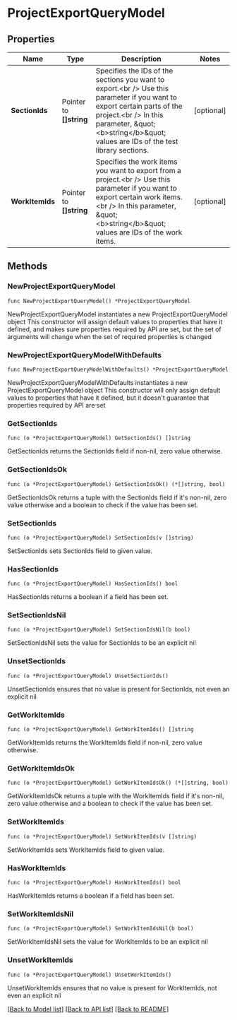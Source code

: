 # ProjectExportQueryModel

## Properties

Name | Type | Description | Notes
------------ | ------------- | ------------- | -------------
**SectionIds** | Pointer to **[]string** | Specifies the IDs of the sections you want to export.&lt;br /&gt;  Use this parameter if you want to export certain parts of the project.&lt;br /&gt;  In this parameter, \&quot;&lt;b&gt;string&lt;/b&gt;\&quot; values are IDs of the test library sections. | [optional] 
**WorkItemIds** | Pointer to **[]string** | Specifies the work items you want to export from a project.&lt;br /&gt;  Use this parameter if you want to export certain work items.&lt;br /&gt;  In this parameter, \&quot;&lt;b&gt;string&lt;/b&gt;\&quot; values are IDs of the work items. | [optional] 

## Methods

### NewProjectExportQueryModel

`func NewProjectExportQueryModel() *ProjectExportQueryModel`

NewProjectExportQueryModel instantiates a new ProjectExportQueryModel object
This constructor will assign default values to properties that have it defined,
and makes sure properties required by API are set, but the set of arguments
will change when the set of required properties is changed

### NewProjectExportQueryModelWithDefaults

`func NewProjectExportQueryModelWithDefaults() *ProjectExportQueryModel`

NewProjectExportQueryModelWithDefaults instantiates a new ProjectExportQueryModel object
This constructor will only assign default values to properties that have it defined,
but it doesn't guarantee that properties required by API are set

### GetSectionIds

`func (o *ProjectExportQueryModel) GetSectionIds() []string`

GetSectionIds returns the SectionIds field if non-nil, zero value otherwise.

### GetSectionIdsOk

`func (o *ProjectExportQueryModel) GetSectionIdsOk() (*[]string, bool)`

GetSectionIdsOk returns a tuple with the SectionIds field if it's non-nil, zero value otherwise
and a boolean to check if the value has been set.

### SetSectionIds

`func (o *ProjectExportQueryModel) SetSectionIds(v []string)`

SetSectionIds sets SectionIds field to given value.

### HasSectionIds

`func (o *ProjectExportQueryModel) HasSectionIds() bool`

HasSectionIds returns a boolean if a field has been set.

### SetSectionIdsNil

`func (o *ProjectExportQueryModel) SetSectionIdsNil(b bool)`

 SetSectionIdsNil sets the value for SectionIds to be an explicit nil

### UnsetSectionIds
`func (o *ProjectExportQueryModel) UnsetSectionIds()`

UnsetSectionIds ensures that no value is present for SectionIds, not even an explicit nil
### GetWorkItemIds

`func (o *ProjectExportQueryModel) GetWorkItemIds() []string`

GetWorkItemIds returns the WorkItemIds field if non-nil, zero value otherwise.

### GetWorkItemIdsOk

`func (o *ProjectExportQueryModel) GetWorkItemIdsOk() (*[]string, bool)`

GetWorkItemIdsOk returns a tuple with the WorkItemIds field if it's non-nil, zero value otherwise
and a boolean to check if the value has been set.

### SetWorkItemIds

`func (o *ProjectExportQueryModel) SetWorkItemIds(v []string)`

SetWorkItemIds sets WorkItemIds field to given value.

### HasWorkItemIds

`func (o *ProjectExportQueryModel) HasWorkItemIds() bool`

HasWorkItemIds returns a boolean if a field has been set.

### SetWorkItemIdsNil

`func (o *ProjectExportQueryModel) SetWorkItemIdsNil(b bool)`

 SetWorkItemIdsNil sets the value for WorkItemIds to be an explicit nil

### UnsetWorkItemIds
`func (o *ProjectExportQueryModel) UnsetWorkItemIds()`

UnsetWorkItemIds ensures that no value is present for WorkItemIds, not even an explicit nil

[[Back to Model list]](../README.md#documentation-for-models) [[Back to API list]](../README.md#documentation-for-api-endpoints) [[Back to README]](../README.md)


